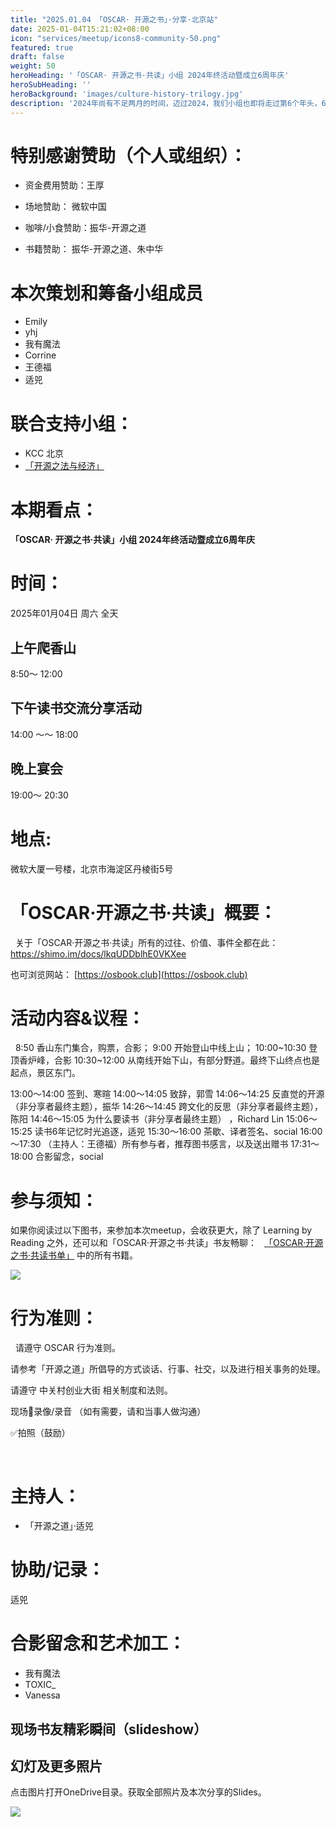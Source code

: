 ```yaml
---
title: "2025.01.04 「OSCAR· 开源之书」·分享·北京站"
date: 2025-01-04T15:21:02+08:00
icon: "services/meetup/icons8-community-50.png"
featured: true
draft: false
weight: 50
heroHeading: '「OSCAR· 开源之书·共读」小组 2024年终活动暨成立6周年庆'
heroSubHeading: ''
heroBackground: 'images/culture-history-trilogy.jpg'
description: '2024年尚有不足两月的时间，迈过2024，我们小组也即将走过第6个年头，6年不长，但也不短，如果一万小时定律是靠谱的，那么6年是走过一半，恰是关键时刻～ 为此打算今年年终想做一场特别的活动～'
---
```



# 特别感谢赞助（个人或组织）：

* 资金费用赞助：王厚

* 场地赞助：  微软中国
 
* 咖啡/小食赞助：振华-开源之道

* 书籍赞助： 振华-开源之道、朱中华

# 本次策划和筹备小组成员

* Emily
* yhj
* 我有魔法
* Corrine
* 王德福
* 适兕

# 联合支持小组：

* KCC 北京
* [「开源之法与经济」](https://opensourceway.community/posts/os-license-and-copyleft/build-os-licensing-workgroup/)

# 本期看点：

**「OSCAR· 开源之书·共读」小组 2024年终活动暨成立6周年庆**


# 时间：

2025年01月04日 周六 全天

## 上午爬香山

8:50～ 12:00 

## 下午读书交流分享活动

14:00 ～～ 18:00

## 晚上宴会

19:00～ 20:30 
 
# 地点: 

微软大厦一号楼，北京市海淀区丹棱街5号


# 「OSCAR·开源之书·共读」概要：
 
关于「OSCAR·开源之书·共读」所有的过往、价值、事件全都在此：
 
https://shimo.im/docs/lkqUDDblhE0VKXee

也可浏览网站： [https://osbook.club](https://osbook.club)


# 活动内容&议程：
 
8:50        香山东门集合，购票，合影；
9:00        开始登山中线上山；
10:00~10:30  登顶香炉峰，合影
10:30~12:00 从南线开始下山，有部分野道。最终下山终点也是起点，景区东门。

13:00～14:00 签到、寒暄
14:00～14:05 致辞，郭雪
14:06～14:25 反直觉的开源（非分享者最终主题），振华
14:26～14:45 跨文化的反思（非分享者最终主题），陈阳
14:46～15:05 为什么要读书（非分享者最终主题） ，Richard Lin
15:06～15:25 读书6年记忆时光追逐，适兕
15:30～16:00  茶歇、译者签名、social
16:00～17:30 （主持人：王德福）所有参与者，推荐图书感言，以及送出赠书
17:31～18:00 合影留念，social

# 参与须知：

如果你阅读过以下图书，来参加本次meetup，会收获更大，除了 Learning by Reading 之外，还可以和「OSCAR·开源之书·共读」书友畅聊：
 
[「OSCAR·开源之书·共读书单」](https://osbook.club/work/) 中的所有书籍。

![](/images/whole-earth.jpg)

# 行为准则：
 
请遵守 OSCAR 行为准则。

请参考「开源之道」所倡导的方式谈话、行事、社交，以及进行相关事务的处理。

请遵守 中关村创业大街 相关制度和法则。

现场🚫录像/录音 （如有需要，请和当事人做沟通）

✅拍照（鼓励）

 
# 主持人：

* 「开源之道」·适兕


# 协助/记录：

适兕


# 合影留念和艺术加工：

* 我有魔法
* TOXIC_
* Vanessa

## 现场书友精彩瞬间（slideshow）



## 幻灯及更多照片

点击图片打开OneDrive目录。获取全部照片及本次分享的Slides。

[![](/images/meetup/2025-01-04-all-attend.jpg)](https://1drv.ms/f/c/db5a2447fe9336b8/Etz9FVt27E1MjvVBzND3HMUBOJuesfr8NCZLu9tsE5bvDQ?e=ajwCDa)


